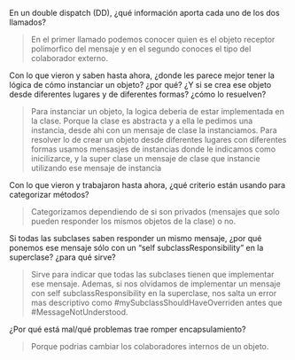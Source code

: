 
En un double dispatch (DD), ¿qué información aporta cada uno de los dos llamados?
> En el primer llamado podemos conocer quien es el objeto receptor polimorfico del mensaje y en el segundo conoces el tipo del colaborador externo.

Con lo que vieron y saben hasta ahora, ¿donde les parece mejor tener la lógica de cómo instanciar un objeto? ¿por qué? ¿Y si se crea ese objeto desde diferentes lugares y de diferentes formas? ¿cómo lo resuelven?
> Para instanciar un objeto, la logica deberia de estar implementada en la clase. Porque la clase es abstracta y a ella le pedimos una instancia, desde ahi con un mensaje de clase la instanciamos. Para resolver lo de crear un objeto desde diferentes lugares con diferentes formas usamos mensasjes de instancias donde le indicamos como inicilizarce, y la super clase un mensaje de clase que instancie utilizando ese mensaje de instancia

Con lo que vieron y trabajaron hasta ahora, ¿qué criterio están usando para categorizar métodos?
>Categorizamos dependiendo de si son privados (mensajes que solo pueden responder los mismos objetos de la clase) o no.

Si todas las subclases saben responder un mismo mensaje, ¿por qué ponemos ese mensaje sólo con un “self subclassResponsibility” en la superclase? ¿para qué sirve?
> Sirve para indicar que todas las subclases tienen que implementar ese mensaje. Ademas, si nos olvidamos de implementar un mensaje con self subclassResponsibility en la superclase,
nos salta un error mas descriptivo como #mySubclassShouldHaveOverriden antes que #MessageNotUnderstood.

¿Por qué está mal/qué problemas trae romper encapsulamiento?
> Porque podrias cambiar los colaboradores internos de un objeto.
